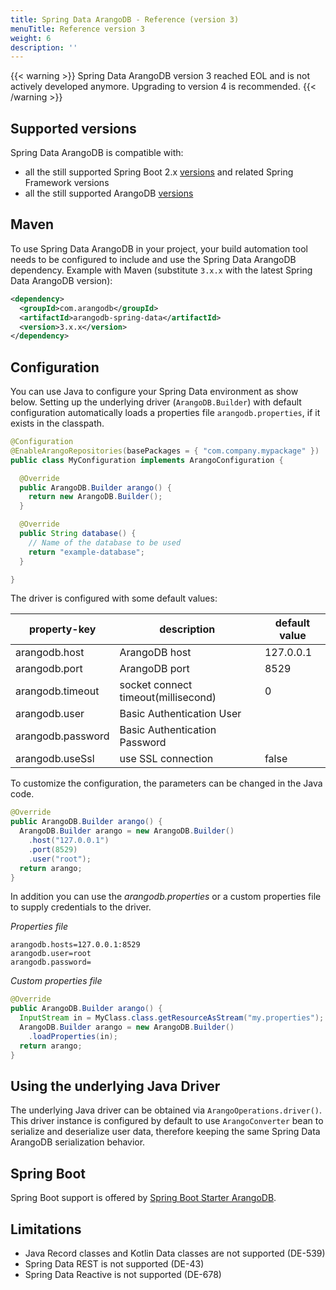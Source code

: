 ```yaml
---
title: Spring Data ArangoDB - Reference (version 3)
menuTitle: Reference version 3
weight: 6
description: ''
---
```


{{< warning >}}
Spring Data ArangoDB version 3 reached EOL and is not actively developed anymore.
Upgrading to version 4 is recommended.
{{< /warning >}}

## Supported versions

Spring Data ArangoDB is compatible with:

- all the still supported Spring Boot 2.x [versions](https://spring.io/projects/spring-boot#support)
  and related Spring Framework versions
- all the still supported ArangoDB [versions](https://www.arangodb.com/eol-notice)


## Maven

To use Spring Data ArangoDB in your project, your build automation tool needs to
be configured to include and use the Spring Data ArangoDB dependency.
Example with Maven (substitute `3.x.x` with the latest Spring Data ArangoDB version):

```xml
<dependency>
  <groupId>com.arangodb</groupId>
  <artifactId>arangodb-spring-data</artifactId>
  <version>3.x.x</version>
</dependency>
```

## Configuration

You can use Java to configure your Spring Data environment as show below.
Setting up the underlying driver (`ArangoDB.Builder`) with default configuration
automatically loads a properties file `arangodb.properties`, if it exists in the
classpath.

```java
@Configuration
@EnableArangoRepositories(basePackages = { "com.company.mypackage" })
public class MyConfiguration implements ArangoConfiguration {

  @Override
  public ArangoDB.Builder arango() {
    return new ArangoDB.Builder();
  }

  @Override
  public String database() {
    // Name of the database to be used
    return "example-database";
  }

}
```

The driver is configured with some default values:

| property-key      | description                         | default value |
| ----------------- | ----------------------------------- | ------------- |
| arangodb.host     | ArangoDB host                       | 127.0.0.1     |
| arangodb.port     | ArangoDB port                       | 8529          |
| arangodb.timeout  | socket connect timeout(millisecond) | 0             |
| arangodb.user     | Basic Authentication User           |
| arangodb.password | Basic Authentication Password       |
| arangodb.useSsl   | use SSL connection                  | false         |

To customize the configuration, the parameters can be changed in the Java code.

```java
@Override
public ArangoDB.Builder arango() {
  ArangoDB.Builder arango = new ArangoDB.Builder()
    .host("127.0.0.1")
    .port(8529)
    .user("root");
  return arango;
}
```

In addition you can use the _arangodb.properties_ or a custom properties file to supply credentials to the driver.

_Properties file_

```
arangodb.hosts=127.0.0.1:8529
arangodb.user=root
arangodb.password=
```

_Custom properties file_

```java
@Override
public ArangoDB.Builder arango() {
  InputStream in = MyClass.class.getResourceAsStream("my.properties");
  ArangoDB.Builder arango = new ArangoDB.Builder()
    .loadProperties(in);
  return arango;
}
```

## Using the underlying Java Driver

The underlying Java driver can be obtained via `ArangoOperations.driver()`.
This driver instance is configured by default to use `ArangoConverter` bean to
serialize and deserialize user data, therefore keeping the same
Spring Data ArangoDB serialization behavior.

## Spring Boot

Spring Boot support is offered by [Spring Boot Starter ArangoDB](https://github.com/arangodb/spring-boot-starter).

## Limitations

- Java Record classes and Kotlin Data classes are not supported (DE-539)
- Spring Data REST is not supported (DE-43)
- Spring Data Reactive is not supported (DE-678)
